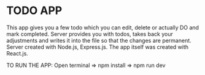 # TODO APP
This app gives you a few todo which you can edit, delete or actually DO and mark completed. 
Server provides you with todos, takes back your adjustments and writes it into the file so that the changes are permanent.
Server created with Node.js, Express.js.
The app itself was created with React.js.

TO RUN THE APP:
Open terminal => npm install => npm run dev
